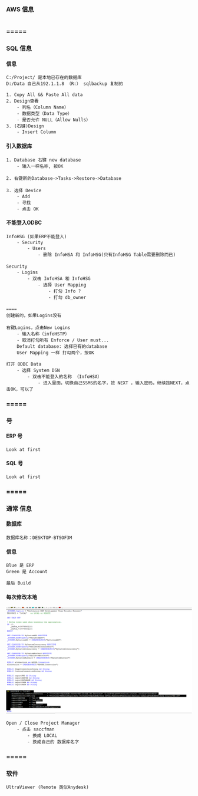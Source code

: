 ### AWS 信息

```

```

### =====

### SQL 信息

#### 信息

```
C:/Project/ 是本地已存在的数据库
D:/Data 自己从192.1.1.8 （R:） sqlbackup 复制的
```

```
1. Copy All && Paste All data
2. Design查看 
	- 列名（Column Name）
	- 数据类型（Data Type） 
	- 是否允许 NULL（Allow Nulls）
3. (右键)Design
	- Insert Column
```

#### 引入数据库

```
1. Database 右键 new database
	- 输入一样名称, 按OK
	
2. 右键新的Database->Tasks->Restore->Database

3. 选择 Device
	- Add
	- 寻找
	- 点击 OK
```

#### 不能登入ODBC

```
InfoHSG (如果ERP不能登入)
	- Security
		- Users
			- 删除 InfoHSA 和 InfoHSG(只有InfoHSG Table需要删除而已)
			
Security
	- Logins
		- 双击 InfoHSA 和 InfoHSG
			- 选择 User Mapping
				- 打勾 Info ?
				- 打勾 db_owner
				
====
创建新的，如果Logins没有

右键Logins，点击New Logins
	- 输入名称（infoHSTP）
	- 取消打勾所有 Enforce / User must...
	Default database: 选择已有的database
	User Mapping 一样 打勾两个，按OK
```

```
打开 ODBC Data
	- 选择 System DSN
		- 双击不能登入的名称 （InfoHSA）
			- 进入里面，切换自己SSMS的名字，按 NEXT ，输入密码，继续按NEXT，点击OK，可以了
```

### =====

### 号

#### ERP 号

```
Look at first
```

#### SQL 号

```
Look at first
```

### =====

### 通常 信息

#### 数据库

```
数据库名称：DESKTOP-BTSOF3M
```

#### 信息

```
Blue 是 ERP
Green 是 Account
```

```
最后 Build
```

#### 每次修改本地

<img src="../../Img/LOCAL.png" />

```
Open / Close Project Manager
	- 点击 saccfman
		- 换成 LOCAL
		- 换成自己的 数据库名字
```

### =====

### 软件

```
UltraViewer (Remote 类似Anydesk)
```

